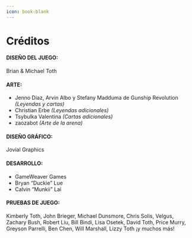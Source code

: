 ```yaml
---
icon: book-blank
---
```


# Créditos

#### DISEÑO DEL JUEGO:



Brian & Michael Toth

#### ARTE:



* Jenno Diaz, Arvin Albo y Stefany Madduma de Gunship Revolution _(Leyendas y cartas)_
* Christian Erbe _(Leyendas adicionales)_
* Tsybulka Valentina _(Cartas adicionales)_
* zaozabot _(Arte de la arena)_

#### DISEÑO GRÁFICO:



Jovial Graphics

#### DESARROLLO:



* GameWeaver Games
* Bryan “Duckie” Lue
* Calvin “Munkii” Lai

#### PRUEBAS DE JUEGO:



Kimberly Toth, John Brieger, Michael Dunsmore, Chris Solis, Velgus, Zachary Bush, Robert Liu, Bill Bindi, Lisa Osetek, David Toth, Price Murry, Greyson Parrelli, Ben Chen, Will Marshall, Lizzy Toth ¡y muchos más!
